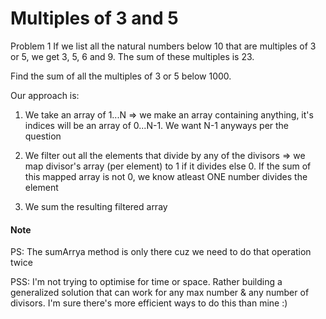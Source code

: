 # Multiples of 3 and 5

Problem 1
If we list all the natural numbers below 10 that are multiples of 3 or 5, we get 3, 5, 6 and 9. The sum of these multiples is 23.

Find the sum of all the multiples of 3 or 5 below 1000.

Our approach is: 
1. We take an array of 1...N => we make an array containing anything, it's indices will be an array of 0...N-1. We want N-1 anyways per the question

2. We filter out all the elements that divide by any of the divisors => we map divisor's array (per element) to 1 if it divides else 0. If the sum of this mapped array is not 0, we know atleast ONE number divides the element

3. We sum the resulting filtered array

#### Note
PS: The sumArrya method is only there cuz we need to do that operation twice

PSS: I'm not trying to optimise for time or space. Rather building a generalized solution that can work for any max number & any number of divisors. I'm sure there's more efficient ways to do this than mine :)